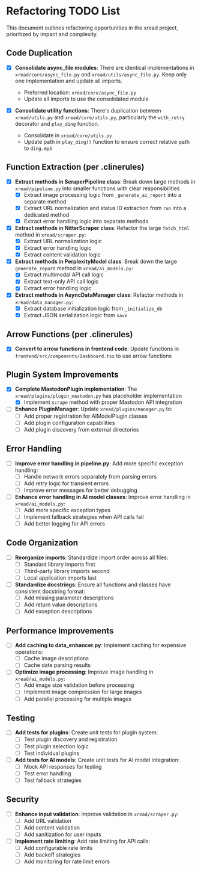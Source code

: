 # Refactoring TODO List

This document outlines refactoring opportunities in the xread project, prioritized by impact and complexity.

## Code Duplication

- [x] **Consolidate async_file modules**: There are identical implementations in `xread/core/async_file.py` and `xread/utils/async_file.py`. Keep only one implementation and update all imports.
  - Preferred location: `xread/core/async_file.py`
  - Update all imports to use the consolidated module

- [x] **Consolidate utility functions**: There's duplication between `xread/utils.py` and `xread/core/utils.py`, particularly the `with_retry` decorator and `play_ding` function.
  - Consolidate in `xread/core/utils.py`
  - Update path in `play_ding()` function to ensure correct relative path to `ding.mp3`

## Function Extraction (per .clinerules)

- [x] **Extract methods in ScraperPipeline class**: Break down large methods in `xread/pipeline.py` into smaller functions with clear responsibilities
  - [x] Extract image processing logic from `_generate_ai_report` into a separate method
  - [x] Extract URL normalization and status ID extraction from `run` into a dedicated method
  - [x] Extract error handling logic into separate methods

- [x] **Extract methods in NitterScraper class**: Refactor the large `fetch_html` method in `xread/scraper.py`:
  - [x] Extract URL normalization logic
  - [x] Extract error handling logic
  - [x] Extract content validation logic

- [x] **Extract methods in PerplexityModel class**: Break down the large `generate_report` method in `xread/ai_models.py`:
  - [x] Extract multimodal API call logic
  - [x] Extract text-only API call logic
  - [x] Extract error handling logic

- [x] **Extract methods in AsyncDataManager class**: Refactor methods in `xread/data_manager.py`:
  - [x] Extract database initialization logic from `_initialize_db`
  - [x] Extract JSON serialization logic from `save`

## Arrow Functions (per .clinerules)

- [x] **Convert to arrow functions in frontend code**: Update functions in `frontend/src/components/Dashboard.tsx` to use arrow functions

## Plugin System Improvements

- [x] **Complete MastodonPlugin implementation**: The `xread/plugins/plugin_mastodon.py` has placeholder implementation
  - [x] Implement `scrape` method with proper Mastodon API integration

- [ ] **Enhance PluginManager**: Update `xread/plugins/manager.py` to:
  - [ ] Add proper registration for AIModelPlugin classes
  - [ ] Add plugin configuration capabilities
  - [ ] Add plugin discovery from external directories

## Error Handling

- [ ] **Improve error handling in pipeline.py**: Add more specific exception handling:
  - [ ] Handle network errors separately from parsing errors
  - [ ] Add retry logic for transient errors
  - [ ] Improve error messages for better debugging

- [ ] **Enhance error handling in AI model classes**: Improve error handling in `xread/ai_models.py`:
  - [ ] Add more specific exception types
  - [ ] Implement fallback strategies when API calls fail
  - [ ] Add better logging for API errors

## Code Organization

- [ ] **Reorganize imports**: Standardize import order across all files:
  - [ ] Standard library imports first
  - [ ] Third-party library imports second
  - [ ] Local application imports last

- [ ] **Standardize docstrings**: Ensure all functions and classes have consistent docstring format:
  - [ ] Add missing parameter descriptions
  - [ ] Add return value descriptions
  - [ ] Add exception descriptions

## Performance Improvements

- [ ] **Add caching to data_enhancer.py**: Implement caching for expensive operations:
  - [ ] Cache image descriptions
  - [ ] Cache date parsing results

- [ ] **Optimize image processing**: Improve image handling in `xread/ai_models.py`:
  - [ ] Add image size validation before processing
  - [ ] Implement image compression for large images
  - [ ] Add parallel processing for multiple images

## Testing

- [ ] **Add tests for plugins**: Create unit tests for plugin system:
  - [ ] Test plugin discovery and registration
  - [ ] Test plugin selection logic
  - [ ] Test individual plugins

- [ ] **Add tests for AI models**: Create unit tests for AI model integration:
  - [ ] Mock API responses for testing
  - [ ] Test error handling
  - [ ] Test fallback strategies

## Security

- [ ] **Enhance input validation**: Improve validation in `xread/scraper.py`:
  - [ ] Add URL validation
  - [ ] Add content validation
  - [ ] Add sanitization for user inputs

- [ ] **Implement rate limiting**: Add rate limiting for API calls:
  - [ ] Add configurable rate limits
  - [ ] Add backoff strategies
  - [ ] Add monitoring for rate limit errors
